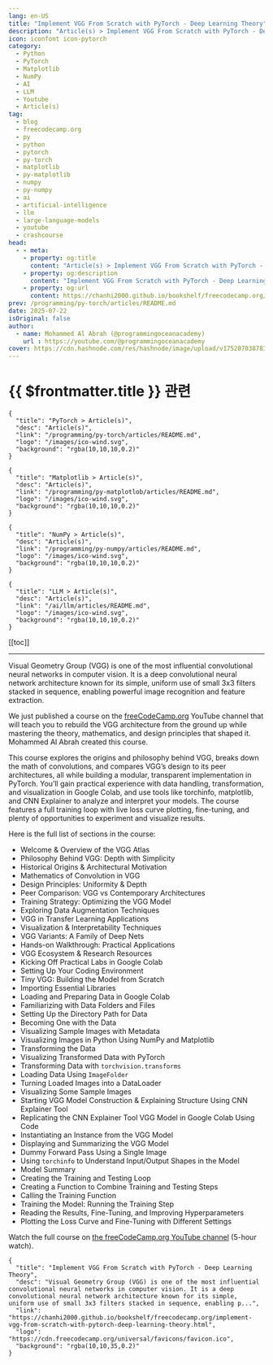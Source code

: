 ```yaml
---
lang: en-US
title: "Implement VGG From Scratch with PyTorch - Deep Learning Theory"
description: "Article(s) > Implement VGG From Scratch with PyTorch - Deep Learning Theory"
icon: iconfont icon-pytorch
category:
  - Python
  - PyTorch
  - Matplotlib
  - NumPy
  - AI
  - LLM
  - Youtube
  - Article(s)
tag:
  - blog
  - freecodecamp.org
  - py
  - python
  - pytorch
  - py-torch
  - matplotlib
  - py-matplotlib
  - numpy
  - py-numpy
  - ai
  - artificial-intelligence
  - llm
  - large-language-models
  - youtube
  - crashcourse
head:
  - - meta:
    - property: og:title
      content: "Article(s) > Implement VGG From Scratch with PyTorch - Deep Learning Theory"
    - property: og:description
      content: "Implement VGG From Scratch with PyTorch - Deep Learning Theory"
    - property: og:url
      content: https://chanhi2000.github.io/bookshelf/freecodecamp.org/implement-vgg-from-scratch-with-pytorch-deep-learning-theory.html
prev: /programming/py-torch/articles/README.md
date: 2025-07-22
isOriginal: false
author:
  - name: Mohammed Al Abrah (@programmingoceanacademy)
    url : https://youtube.com/@programmingoceanacademy
cover: https://cdn.hashnode.com/res/hashnode/image/upload/v1752070387836/e75fb9bb-8230-424a-a87e-9cbad06fad79.jpeg
---
```


# {{ $frontmatter.title }} 관련

```component VPCard
{
  "title": "PyTorch > Article(s)",
  "desc": "Article(s)",
  "link": "/programming/py-torch/articles/README.md",
  "logo": "/images/ico-wind.svg",
  "background": "rgba(10,10,10,0.2)"
}
```

```component VPCard
{
  "title": "Matplotlib > Article(s)",
  "desc": "Article(s)",
  "link": "/programming/py-matplotlob/articles/README.md",
  "logo": "/images/ico-wind.svg",
  "background": "rgba(10,10,10,0.2)"
}
```

```component VPCard
{
  "title": "NumPy > Article(s)",
  "desc": "Article(s)",
  "link": "/programming/py-numpy/articles/README.md",
  "logo": "/images/ico-wind.svg",
  "background": "rgba(10,10,10,0.2)"
}
```

```component VPCard
{
  "title": "LLM > Article(s)",
  "desc": "Article(s)",
  "link": "/ai/llm/articles/README.md",
  "logo": "/images/ico-wind.svg",
  "background": "rgba(10,10,10,0.2)"
}
```

[[toc]]

---

<SiteInfo
  name="Implement VGG From Scratch with PyTorch - Deep Learning Theory"
  desc="Visual Geometry Group (VGG) is one of the most influential convolutional neural networks in computer vision. It is a deep convolutional neural network architecture known for its simple, uniform use of small 3x3 filters stacked in sequence, enabling p..."
  url="https://freecodecamp.org/news/implement-vgg-from-scratch-with-pytorch-deep-learning-theory"
  logo="https://cdn.freecodecamp.org/universal/favicons/favicon.ico"
  preview="https://cdn.hashnode.com/res/hashnode/image/upload/v1752070387836/e75fb9bb-8230-424a-a87e-9cbad06fad79.jpeg"/>

Visual Geometry Group (VGG) is one of the most influential convolutional neural networks in computer vision. It is a deep convolutional neural network architecture known for its simple, uniform use of small 3x3 filters stacked in sequence, enabling powerful image recognition and feature extraction.

We just published a course on the [<FontIcon icon="fa-brands fa-free-code-camp"/>freeCodeCamp.org](http://freeCodeCamp.org) YouTube channel that will teach you to rebuild the VGG architecture from the ground up while mastering the theory, mathematics, and design principles that shaped it. Mohammed Al Abrah created this course.

This course explores the origins and philosophy behind VGG, breaks down the math of convolutions, and compares VGG’s design to its peer architectures, all while building a modular, transparent implementation in PyTorch. You’ll gain practical experience with data handling, transformation, and visualization in Google Colab, and use tools like torchinfo, matplotlib, and CNN Explainer to analyze and interpret your models. The course features a full training loop with live loss curve plotting, fine-tuning, and plenty of opportunities to experiment and visualize results.

Here is the full list of sections in the course:

- Welcome & Overview of the VGG Atlas
- Philosophy Behind VGG: Depth with Simplicity
- Historical Origins & Architectural Motivation
- Mathematics of Convolution in VGG
- Design Principles: Uniformity & Depth
- Peer Comparison: VGG vs Contemporary Architectures
- Training Strategy: Optimizing the VGG Model
- Exploring Data Augmentation Techniques
- VGG in Transfer Learning Applications
- Visualization & Interpretability Techniques
- VGG Variants: A Family of Deep Nets
- Hands-on Walkthrough: Practical Applications
- VGG Ecosystem & Research Resources
- Kicking Off Practical Labs in Google Colab
- Setting Up Your Coding Environment
- Tiny VGG: Building the Model from Scratch
- Importing Essential Libraries
- Loading and Preparing Data in Google Colab
- Familiarizing with Data Folders and Files
- Setting Up the Directory Path for Data
- Becoming One with the Data
- Visualizing Sample Images with Metadata
- Visualizing Images in Python Using NumPy and Matplotlib
- Transforming the Data
- Visualizing Transformed Data with PyTorch
- Transforming Data with `torchvision.transforms`
- Loading Data Using `ImageFolder`
- Turning Loaded Images into a DataLoader
- Visualizing Some Sample Images
- Starting VGG Model Construction & Explaining Structure Using CNN Explainer Tool
- Replicating the CNN Explainer Tool VGG Model in Google Colab Using Code
- Instantiating an Instance from the VGG Model
- Displaying and Summarizing the VGG Model
- Dummy Forward Pass Using a Single Image
- Using `torchinfo` to Understand Input/Output Shapes in the Model
- Model Summary
- Creating the Training and Testing Loop
- Creating a Function to Combine Training and Testing Steps
- Calling the Training Function
- Training the Model: Running the Training Step
- Reading the Results, Fine-Tuning, and Improving Hyperparameters
- Plotting the Loss Curve and Fine-Tuning with Different Settings

Watch the full course on [<FontIcon icon="fa-brands fa-youtube"/>the freeCodeCamp.org YouTube channel](https://youtu.be/rhCiuu4AW_w) (5-hour watch).

<VidStack src="youtube/rhCiuu4AW_w" />

<!-- TODO: add ARTICLE CARD -->
```component VPCard
{
  "title": "Implement VGG From Scratch with PyTorch - Deep Learning Theory",
  "desc": "Visual Geometry Group (VGG) is one of the most influential convolutional neural networks in computer vision. It is a deep convolutional neural network architecture known for its simple, uniform use of small 3x3 filters stacked in sequence, enabling p...",
  "link": "https://chanhi2000.github.io/bookshelf/freecodecamp.org/implement-vgg-from-scratch-with-pytorch-deep-learning-theory.html",
  "logo": "https://cdn.freecodecamp.org/universal/favicons/favicon.ico",
  "background": "rgba(10,10,35,0.2)"
}
```
